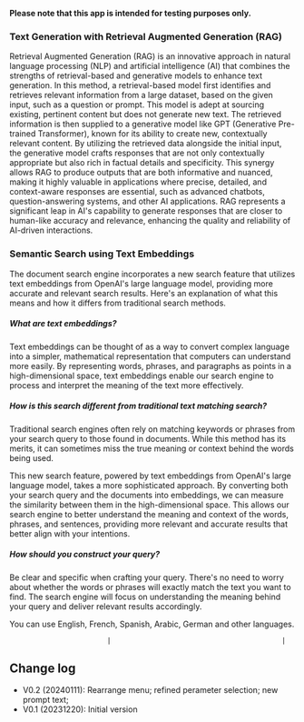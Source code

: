 
**Please note that this app is intended for testing purposes only.**


### Text Generation with Retrieval Augmented Generation (RAG)

Retrieval Augmented Generation (RAG) is an innovative approach in natural language processing (NLP) and artificial intelligence (AI) that combines the strengths of retrieval-based and generative models to enhance text generation. In this method, a retrieval-based model first identifies and retrieves relevant information from a large dataset, based on the given input, such as a question or prompt. This model is adept at sourcing existing, pertinent content but does not generate new text. The retrieved information is then supplied to a generative model like GPT (Generative Pre-trained Transformer), known for its ability to create new, contextually relevant content. By utilizing the retrieved data alongside the initial input, the generative model crafts responses that are not only contextually appropriate but also rich in factual details and specificity. This synergy allows RAG to produce outputs that are both informative and nuanced, making it highly valuable in applications where precise, detailed, and context-aware responses are essential, such as advanced chatbots, question-answering systems, and other AI applications. RAG represents a significant leap in AI's capability to generate responses that are closer to human-like accuracy and relevance, enhancing the quality and reliability of AI-driven interactions.





### Semantic Search using Text Embeddings


The document search engine incorporates a new search feature that utilizes text embeddings from OpenAI's large language model, 
providing more accurate and relevant search results. Here's an explanation of what this means and how it differs from traditional search methods.

##### What are text embeddings?

Text embeddings can be thought of as a way to convert complex language into a simpler, mathematical representation that computers 
can understand more easily. By representing words, phrases, and paragraphs as points in a high-dimensional space, text embeddings 
enable our search engine to process and interpret the meaning of the text more effectively.

##### How is this search different from traditional text matching search?

Traditional search engines often rely on matching keywords or phrases from your search query to those found in documents. While this 
method has its merits, it can sometimes miss the true meaning or context behind the words being used.

This new search feature, powered by text embeddings from OpenAI's large language model, takes a more sophisticated approach. By converting 
both your search query and the documents into embeddings, we can measure the similarity between them in the high-dimensional space. 
This allows our search engine to better understand the meaning and context of the words, phrases, and sentences, providing more relevant 
and accurate results that better align with your intentions.

##### How should you construct your query?

Be clear and specific when crafting your query. There's no need to worry about whether the words or phrases will exactly match the text 
you want to find. The search engine will focus on understanding the meaning behind your query and deliver relevant results accordingly.

You can use English, French, Spanish, Arabic, German and other languages.         

                            |                                          |

## Change log
* V0.2 (20240111): Rearrange menu; refined perameter selection; new prompt text; 
* V0.1 (20231220): Initial version